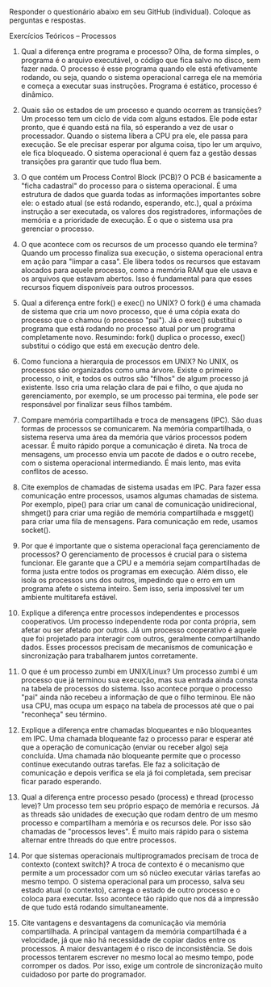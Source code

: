 Responder o questionário abaixo em seu GitHub (individual). Coloque as perguntas e respostas.

Exercícios Teóricos – Processos

1. Qual a diferença entre programa e processo?
Olha, de forma simples, o programa é o arquivo executável, o código que fica salvo no disco, sem fazer nada. O processo é esse programa quando ele está efetivamente rodando, ou seja, quando o sistema operacional carrega ele na memória e começa a executar suas instruções. Programa é estático, processo é dinâmico.
  
2. Quais são os estados de um processo e quando ocorrem as transições?
Um processo tem um ciclo de vida com alguns estados. Ele pode estar pronto, que é quando está na fila, só esperando a vez de usar o processador. Quando o sistema libera a CPU pra ele, ele passa para execução. Se ele precisar esperar por alguma coisa, tipo ler um arquivo, ele fica bloqueado. O sistema operacional é quem faz a gestão dessas transições pra garantir que tudo flua bem.

3. O que contém um Process Control Block (PCB)?
O PCB é basicamente a "ficha cadastral" do processo para o sistema operacional. É uma estrutura de dados que guarda todas as informações importantes sobre ele: o estado atual (se está rodando, esperando, etc.), qual a próxima instrução a ser executada, os valores dos registradores, informações de memória e a prioridade de execução. É o que o sistema usa pra gerenciar o processo.

4. O que acontece com os recursos de um processo quando ele termina?
Quando um processo finaliza sua execução, o sistema operacional entra em ação para "limpar a casa". Ele libera todos os recursos que estavam alocados para aquele processo, como a memória RAM que ele usava e os arquivos que estavam abertos. Isso é fundamental para que esses recursos fiquem disponíveis para outros processos.

5. Qual a diferença entre fork() e exec() no UNIX?
O fork() é uma chamada de sistema que cria um novo processo, que é uma cópia exata do processo que o chamou (o processo "pai"). Já o exec() substitui o programa que está rodando no processo atual por um programa completamente novo. Resumindo: fork() duplica o processo, exec() substitui o código que está em execução dentro dele.

6. Como funciona a hierarquia de processos em UNIX?
No UNIX, os processos são organizados como uma árvore. Existe o primeiro processo, o init, e todos os outros são "filhos" de algum processo já existente. Isso cria uma relação clara de pai e filho, o que ajuda no gerenciamento, por exemplo, se um processo pai termina, ele pode ser responsável por finalizar seus filhos também.

7. Compare memória compartilhada e troca de mensagens (IPC).
São duas formas de processos se comunicarem. Na memória compartilhada, o sistema reserva uma área da memória que vários processos podem acessar. É muito rápido porque a comunicação é direta. Na troca de mensagens, um processo envia um pacote de dados e o outro recebe, com o sistema operacional intermediando. É mais lento, mas evita conflitos de acesso.

8. Cite exemplos de chamadas de sistema usadas em IPC.
Para fazer essa comunicação entre processos, usamos algumas chamadas de sistema. Por exemplo, pipe() para criar um canal de comunicação unidirecional, shmget() para criar uma região de memória compartilhada e msgget() para criar uma fila de mensagens. Para comunicação em rede, usamos socket().

9. Por que é importante que o sistema operacional faça gerenciamento de processos?
O gerenciamento de processos é crucial para o sistema funcionar. Ele garante que a CPU e a memória sejam compartilhadas de forma justa entre todos os programas em execução. Além disso, ele isola os processos uns dos outros, impedindo que o erro em um programa afete o sistema inteiro. Sem isso, seria impossível ter um ambiente multitarefa estável.

10. Explique a diferença entre processos independentes e processos cooperativos.
Um processo independente roda por conta própria, sem afetar ou ser afetado por outros. Já um processo cooperativo é aquele que foi projetado para interagir com outros, geralmente compartilhando dados. Esses processos precisam de mecanismos de comunicação e sincronização para trabalharem juntos corretamente.

11. O que é um processo zumbi em UNIX/Linux?
Um processo zumbi é um processo que já terminou sua execução, mas sua entrada ainda consta na tabela de processos do sistema. Isso acontece porque o processo "pai" ainda não recebeu a informação de que o filho terminou. Ele não usa CPU, mas ocupa um espaço na tabela de processos até que o pai "reconheça" seu término.

12. Explique a diferença entre chamadas bloqueantes e não bloqueantes em IPC.
Uma chamada bloqueante faz o processo parar e esperar até que a operação de comunicação (enviar ou receber algo) seja concluída. Uma chamada não bloqueante permite que o processo continue executando outras tarefas. Ele faz a solicitação de comunicação e depois verifica se ela já foi completada, sem precisar ficar parado esperando.

13. Qual a diferença entre processo pesado (process) e thread (processo leve)?
Um processo tem seu próprio espaço de memória e recursos. Já as threads são unidades de execução que rodam dentro de um mesmo processo e compartilham a memória e os recursos dele. Por isso são chamadas de "processos leves". É muito mais rápido para o sistema alternar entre threads do que entre processos.

14. Por que sistemas operacionais multiprogramados precisam de troca de contexto (context switch)?
A troca de contexto é o mecanismo que permite a um processador com um só núcleo executar várias tarefas ao mesmo tempo. O sistema operacional para um processo, salva seu estado atual (o contexto), carrega o estado de outro processo e o coloca para executar. Isso acontece tão rápido que nos dá a impressão de que tudo está rodando simultaneamente.

15. Cite vantagens e desvantagens da comunicação via memória compartilhada.
A principal vantagem da memória compartilhada é a velocidade, já que não há necessidade de copiar dados entre os processos. A maior desvantagem é o risco de inconsistência. Se dois processos tentarem escrever no mesmo local ao mesmo tempo, pode corromper os dados. Por isso, exige um controle de sincronização muito cuidadoso por parte do programador.















